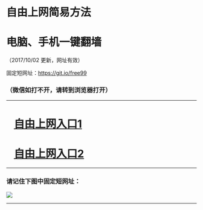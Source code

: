 ﻿# 自由上网简易方法

# 电脑、手机一键翻墙

（2017/10/02 更新，网址有效）

固定短网址：https://git.io/free99

### （微信如打不开，请转到浏览器打开）


***





# &nbsp;&nbsp; <a href="http://ft385724644.fwtz-zhenx1001.xyz/fwqtz01.html?t=100200113683 " target="_blank">自由上网入口1</a>
# &nbsp;&nbsp; <a href="http://ft1140814111.fw-tzzhen1002.xyz/fwqtz02.html?t=100200127139 " target="_blank">自由上网入口2</a>
***

### 请记住下图中固定短网址：

<img src="https://s3-us-west-2.amazonaws.com/fwq-1001/yjfq-20170905okok.png" /> 


***

